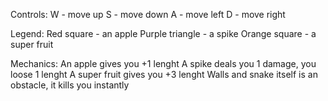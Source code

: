 Controls:
W - move up
S - move down
A - move left
D - move right

Legend:
Red square - an apple
Purple triangle - a spike
Orange square - a super fruit

Mechanics:
An apple gives you +1 lenght
A spike deals you 1 damage, you loose 1 lenght
A super fruit gives you +3 lenght
Walls and snake itself is an obstacle, it kills you instantly 
